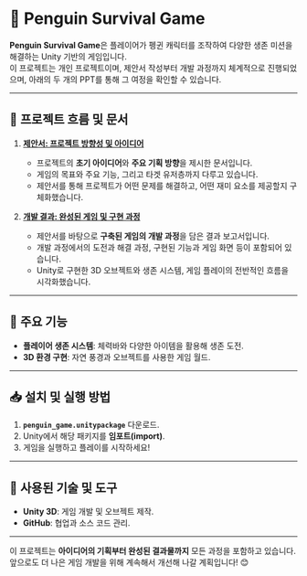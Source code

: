 # 🐧 Penguin Survival Game

**Penguin Survival Game**은 플레이어가 펭귄 캐릭터를 조작하여 다양한 생존 미션을 해결하는 Unity 기반의 게임입니다.  
이 프로젝트는 개인 프로젝트이며, 제안서 작성부터 개발 과정까지 체계적으로 진행되었으며, 아래의 두 개의 PPT를 통해 그 여정을 확인할 수 있습니다.

---

## 📑 프로젝트 흐름 및 문서

1. **[제안서: 프로젝트 방향성 및 아이디어](pengiun_game_suggestion.pptx)**  
   - 프로젝트의 **초기 아이디어**와 **주요 기획 방향**을 제시한 문서입니다.  
   - 게임의 목표와 주요 기능, 그리고 타겟 유저층까지 다루고 있습니다.  
   - 제안서를 통해 프로젝트가 어떤 문제를 해결하고, 어떤 재미 요소를 제공할지 구체화했습니다.

2. **[개발 결과: 완성된 게임 및 구현 과정](penguin_game_presentation.pptx)**  
   - 제안서를 바탕으로 **구축된 게임의 개발 과정**을 담은 결과 보고서입니다.  
   - 개발 과정에서의 도전과 해결 과정, 구현된 기능과 게임 화면 등이 포함되어 있습니다.  
   - Unity로 구현한 3D 오브젝트와 생존 시스템, 게임 플레이의 전반적인 흐름을 시각화했습니다.

---

## 🚀 주요 기능

- **플레이어 생존 시스템**: 체력바와 다양한 아이템을 활용해 생존 도전.
- **3D 환경 구현**: 자연 풍경과 오브젝트를 사용한 게임 월드.

---

## 📥 설치 및 실행 방법

1. **`penguin_game.unitypackage`** 다운로드.
2. Unity에서 해당 패키지를 **임포트(import)**.
3. 게임을 실행하고 플레이를 시작하세요!

---

## 🎨 사용된 기술 및 도구

- **Unity 3D**: 게임 개발 및 오브젝트 제작.
- **GitHub**: 협업과 소스 코드 관리.

---

이 프로젝트는 **아이디어의 기획부터 완성된 결과물까지** 모든 과정을 포함하고 있습니다.  
앞으로도 더 나은 게임 개발을 위해 계속해서 개선해 나갈 계획입니다! 😊

